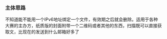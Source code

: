 ### 主体思路

不知道能不能用一个IPv6地址绑定一个文件，有效期之后就会删除。适用于各种大赛的主办方，纸质版的封面附带一个二维码或者其他的东西，扫描既可以直接获取文，比现在的发送到什么邮箱好多了
